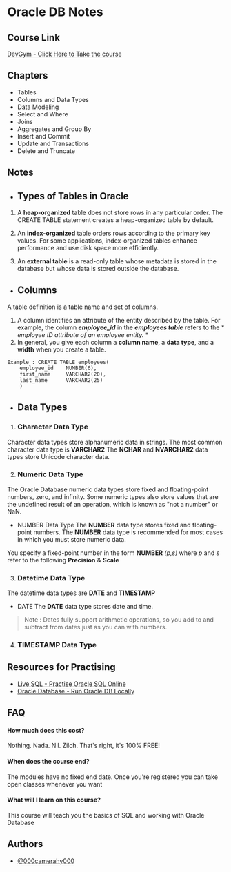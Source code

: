 
# Oracle DB Notes



## Course Link

[DevGym - Click Here to Take the course](https://devgym.oracle.com/pls/apex/dg/class/databases-for-developers-foundations.html)


## Chapters

- Tables
- Columns and Data Types
- Data Modeling
- Select and Where
- Joins
- Aggregates and Group By
- Insert and Commit
- Update and Transactions
- Delete and Truncate

## Notes

- ## Types of Tables in Oracle

1. A **heap-organized** table does not store rows in any particular order. The CREATE TABLE statement creates a heap-organized table by default.

2. An **index-organized** table orders rows according to the primary key values. For some applications, index-organized tables enhance performance and use disk space more efficiently.

3. An **external table** is a read-only table whose metadata is stored in the database but whose data is stored outside the database.

- ## Columns
A table definition is a table name and set of columns.

1. A column identifies an attribute of the entity described by the table. For example, the column ***employee_id*** in the ***employees table*** refers to the * *employee ID attribute of an employee entity.* *
2. In general, you give each column a **column name**, a **data type**, and a **width** when you create a table.

```
Example : CREATE TABLE employees( 
    employee_id    NUMBER(6), 
    first_name     VARCHAR2(20), 
    last_name      VARCHAR2(25)
    )
```
- ## Data Types
1. ### Character Data Type
Character data types store alphanumeric data in strings. The most common character data type is **VARCHAR2**
The **NCHAR** and **NVARCHAR2** data types store Unicode character data.

2. ### Numeric Data Type
The Oracle Database numeric data types store fixed and floating-point numbers, zero, and infinity. Some numeric types also store values that are the undefined result of an operation, which is known as "not a number" or NaN.

- NUMBER Data Type
The **NUMBER** data type stores fixed and floating-point numbers.
The **NUMBER** data type is recommended for most cases in which you must store numeric data.

You specify a fixed-point number in the form **NUMBER** *(p,s)* where *p* and *s* refer to the following 
**Precision** & **Scale**

3. ### Datetime Data Type
The datetime data types are **DATE** and **TIMESTAMP**

- DATE
The **DATE** data type stores date and time.

> Note : Dates fully support arithmetic operations, so you add to and subtract from dates just as you can with numbers.

4. ### TIMESTAMP Data Type
## Resources for Practising

 - [Live SQL - Practise Oracle SQL Online](https://livesql.oracle.com/apex/f?p=590:1000)
 - [Oracle Database - Run Oracle DB Locally](https://www.oracle.com/database/technologies/appdev/xe.html)
## FAQ

#### How much does this cost?

Nothing. Nada. Nil. Zilch. That's right, it's 100% FREE!

#### When does the course end?

The modules have no fixed end date. Once you're registered you can take open classes whenever you want

#### What will I learn on this course?

This course will teach you the basics of SQL and working with Oracle Database


## Authors

- [@000camerahy000](https://www.github.com/000camerahy000)

